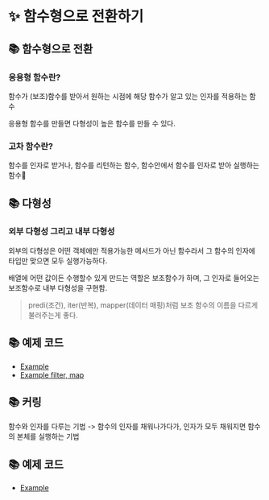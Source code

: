 # ✨ 함수형으로 전환하기

## 📚 함수형으로 전환

### 응용형 함수란?

함수가 (보조)함수를 받아서 원하는 시점에 해당 함수가 알고 있는 인자를 적용하는 함수

응용형 함수를 만들면 다형성이 높은 함수를 만들 수 있다.

### 고차 함수란?

함수를 인자로 받거나, 함수를 리턴하는 함수, 함수안에서 함수를 인자로 받아 실행하는 함수

## 📚 다형성

### 외부 다형성 그리고 내부 다형성

외부의 다형성은 어떤 객체에만 적용가능한 메서드가 아닌 함수라서 그 함수의 인자에 타입만 맞으면 모두 실행가능하다.

배열에 어떤 값이든 수행할수 있게 만드는 역할은 보조함수가 하며, 그 인자로 들어오는 보조함수로 내부 다형성을 구현함.

> predi(조건), iter(반복), mapper(데이터 매핑)처럼 보조 함수의 이름을 다르게 불러주는게 좋다.

## 📚 예제 코드

- [Example](./index.js)
- [Example filter, map](./_.js)

## 📚 커링

함수와 인자를 다루는 기법 -> 함수의 인자를 채워나가다가, 인자가 모두 채워지면 함수의 본체를 실행하는 기법

## 📚 예제 코드

- [Example](./curry.js)
